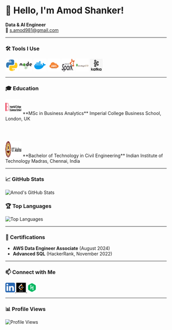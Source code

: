 # 👋 Hello, I'm Amod Shanker!

**Data & AI Engineer**  
📧 s.amod981@gmail.com  

---

### 🛠️ Tools I Use

<p align="left">
  <img src="./icons/python.png" alt="Python" width="40" height="40"/>
  <img src="./icons/node.png" alt="Java" width="40" height="40"/>
  <img src="./icons/docker.png" alt="Docker" width="40" height="40"/>
  <img src="./icons/aws.png" alt="AWS" width="40" height="40"/>
  <img src="./icons/spark.png" alt="Apache Spark" width="40" height="40"/>
  <img src="./icons/mongodb.png" alt="MongoDB" width="40" height="40"/>
  <img src="./icons/kafka.png" alt="Kafka" width="40" height="40"/>
  <!-- Add more tool icons as necessary -->
</p>

---

### 🎓 Education

<p align="left">
  <img src="./icons/imperial_college.png" alt="Imperial College London" width="50" height="50"/>
  **MSc in Business Analytics**  
  Imperial College Business School, London, UK

  <br/><br/>

  <img src="./icons/iit_madras.png" alt="IIT Madras" width="50" height="50"/>
  **Bachelor of Technology in Civil Engineering**  
  Indian Institute of Technology Madras, Chennai, India
</p>

---

### 📈 GitHub Stats

![Amod's GitHub Stats](https://github-readme-stats.vercel.app/api?username=amod981&show_icons=true&theme=radical)

### 🏆 Top Languages

![Top Languages](https://github-readme-stats.vercel.app/api/top-langs/?username=amod981&layout=compact&theme=radical)

---

### 🏅 Certifications

- **AWS Data Engineer Associate** (August 2024)
- **Advanced SQL** (HackerRank, November 2022)

---

### 📫 Connect with Me

<p align="left">
  <a href="https://www.linkedin.com/in/amod-shanker-20a0a1187/">
    <img src="./icons/linkedin.png" alt="LinkedIn" width="30" height="30"/>
  </a>
  <a href="https://leetcode.com/amod981/">
    <img src="./icons/leetcode.png" alt="LeetCode" width="30" height="30"/>
  </a>
  <a href="https://www.hackerrank.com/onlinelearning91">
    <img src="./icons/hackerrank.png" alt="HackerRank" width="30" height="30"/>
  </a>
</p>

---

### 📊 Profile Views

![Profile Views](https://komarev.com/ghpvc/?username=amod981&style=flat-square&color=blue)
